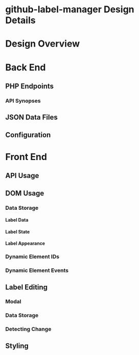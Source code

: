 # github-label-manager Design Details

# Design Overview

# Back End

## PHP Endpoints

### API Synopses

## JSON Data Files

## Configuration

# Front End

## API Usage

## DOM Usage

### Data Storage

#### Label Data

#### Label State

#### Label Appearance

### Dynamic Element IDs

### Dynamic Element Events

## Label Editing

### Modal

### Data Storage

### Detecting Change

## Styling


